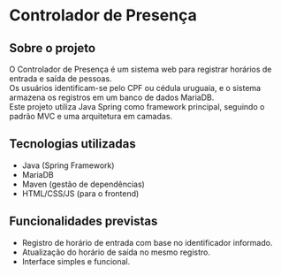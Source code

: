 # Controlador de Presença

## Sobre o projeto
O Controlador de Presença é um sistema web para registrar horários de entrada e saída de pessoas.  
Os usuários identificam-se pelo CPF ou cédula uruguaia, e o sistema armazena os registros em um banco de dados MariaDB.  
Este projeto utiliza Java Spring como framework principal, seguindo o padrão MVC e uma arquitetura em camadas.

## Tecnologias utilizadas
- Java (Spring Framework)
- MariaDB
- Maven (gestão de dependências)
- HTML/CSS/JS (para o frontend)

## Funcionalidades previstas
- Registro de horário de entrada com base no identificador informado.
- Atualização do horário de saída no mesmo registro.
- Interface simples e funcional.
